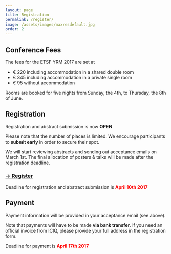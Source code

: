 ```yaml
---
layout: page
title: Registration
permalink: /register/
image: /assets/images/maxresdefault.jpg
order: 2
---
```

## Conference Fees

The fees for the ETSF YRM 2017 are set at

 * € 220 including accommodation in a shared double room
 * € 345 including accommodation in a private single room
 * € 95  without accommodation

<!--
These fees may still be slightly reduced if our finances allow it (but they will not be raised).
-->

Rooms are booked for five nights from Sunday, the 4th, to Thursday, the 8th of
June.

## Registration

Registration and abstract submission is now **OPEN**

Please note that the number of places is limited. We encourage participants to **submit
early** in order to secure their spot.

We will start reviewing abstracts and sending out acceptance emails on March 1st.
The final allocation of posters & talks will be made after the registration deadline.

### [&#x2192; Register](https://goo.gl/forms/lz7ghbdlIqHOYg2v2)

Deadline for registration and abstract submission is <span style="color:red">**April 10th 2017**</span>


## Payment

Payment information will be provided in your acceptance email (see above).

Note that payments will have to be made **via bank transfer**. If you need an
official invoice from ICIQ, please provide your full address in the
registration form.

<!--
Payments are to be made via **bank transfer** to

    Account Holder: Fundació Institut Català d'Investigació Química
    IBAN: ES16 0081 0088 1300 0217 0525
    BIC/SWIFT: BSABESBB
    BANK: BANC SABADELL, S.A, C. Antoni Rovira i Virgili, 543002 Tarragona
    Reference: YRM + Firstname Lastname
-->
Deadline for payment is <span style="color:red">**April 17th 2017**</span>

